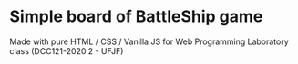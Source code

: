 # Simple board of BattleShip game

Made with pure HTML / CSS / Vanilla JS for Web Programming Laboratory class (DCC121-2020.2 - UFJF)
